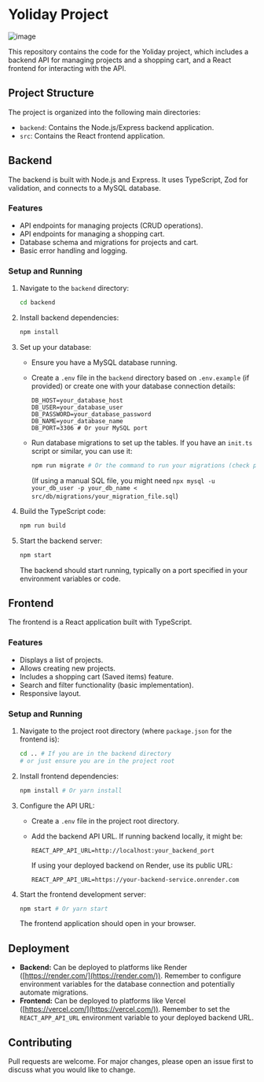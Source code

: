 # Yoliday Project
![image](https://github.com/user-attachments/assets/30d97378-92e0-4634-9e62-514915da8908)


This repository contains the code for the Yoliday project, which includes a backend API for managing projects and a shopping cart, and a React frontend for interacting with the API.

## Project Structure

The project is organized into the following main directories:

-   `backend`: Contains the Node.js/Express backend application.
-   `src`: Contains the React frontend application.

## Backend

The backend is built with Node.js and Express. It uses TypeScript, Zod for validation, and connects to a MySQL database.

### Features

-   API endpoints for managing projects (CRUD operations).
-   API endpoints for managing a shopping cart.
-   Database schema and migrations for projects and cart.
-   Basic error handling and logging.

### Setup and Running

1.  Navigate to the `backend` directory:

    ```bash
    cd backend
    ```

2.  Install backend dependencies:

    ```bash
    npm install
    ```

3.  Set up your database:
    *   Ensure you have a MySQL database running.
    *   Create a `.env` file in the `backend` directory based on `.env.example` (if provided) or create one with your database connection details:

        ```env
        DB_HOST=your_database_host
        DB_USER=your_database_user
        DB_PASSWORD=your_database_password
        DB_NAME=your_database_name
        DB_PORT=3306 # Or your MySQL port
        ```
    *   Run database migrations to set up the tables. If you have an `init.ts` script or similar, you can use it:

        ```bash
        npm run migrate # Or the command to run your migrations (check package.json)
        ```
        (If using a manual SQL file, you might need `npx mysql -u your_db_user -p your_db_name < src/db/migrations/your_migration_file.sql`)

4.  Build the TypeScript code:

    ```bash
    npm run build
    ```

5.  Start the backend server:

    ```bash
    npm start
    ```

    The backend should start running, typically on a port specified in your environment variables or code.

## Frontend

The frontend is a React application built with TypeScript.

### Features

-   Displays a list of projects.
-   Allows creating new projects.
-   Includes a shopping cart (Saved items) feature.
-   Search and filter functionality (basic implementation).
-   Responsive layout.

### Setup and Running

1.  Navigate to the project root directory (where `package.json` for the frontend is):

    ```bash
    cd .. # If you are in the backend directory
    # or just ensure you are in the project root
    ```

2.  Install frontend dependencies:

    ```bash
    npm install # Or yarn install
    ```

3.  Configure the API URL:
    *   Create a `.env` file in the project root directory.
    *   Add the backend API URL. If running backend locally, it might be:

        ```env
        REACT_APP_API_URL=http://localhost:your_backend_port
        ```
        If using your deployed backend on Render, use its public URL:

        ```env
        REACT_APP_API_URL=https://your-backend-service.onrender.com
        ```

4.  Start the frontend development server:

    ```bash
    npm start # Or yarn start
    ```

    The frontend application should open in your browser.

## Deployment

-   **Backend:** Can be deployed to platforms like Render ([https://render.com/](https://render.com/)). Remember to configure environment variables for the database connection and potentially automate migrations.
-   **Frontend:** Can be deployed to platforms like Vercel ([https://vercel.com/](https://vercel.com/)). Remember to set the `REACT_APP_API_URL` environment variable to your deployed backend URL.

## Contributing

Pull requests are welcome. For major changes, please open an issue first to discuss what you would like to change. 

